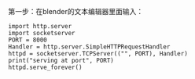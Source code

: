 第一步：在blender的文本编辑器里面输入：

    import http.server
    import socketserver
    PORT = 8000
    Handler = http.server.SimpleHTTPRequestHandler
    httpd = socketserver.TCPServer(("", PORT), Handler)
    print("serving at port", PORT)
    httpd.serve_forever()
